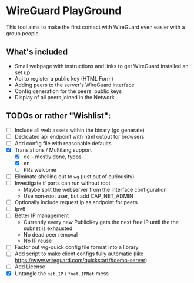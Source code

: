 # WireGuard PlayGround

This tool aims to make the first contact with WireGuard even easier with a group people.   

## What's included

* Small webpage with instructions and links to get WireGuard installed an set up
* Api to register a public key (HTML Form)
* Adding peers to the server's WireGuard interface
* Config generation for the peers' public keys
* Display of all peers joined in the Network

## TODOs or rather "Wishlist":

* [ ] Include all web assets within the binary (go generate)
* [ ] Dedicated api endpoint with html output for browsers 
* [ ] Add config file with reasonable defaults
* [x] Translations / Multilang support
	* [x] de - mostly done, typos
	* [x] en
	* [ ] PRs welcome
* [ ] Eliminate shelling out to `wg` (just out of curiousity)
* [ ] Investigate if parts can run without root
	* Maybe split the webserver from the interface configuration
	* Use non-root user, but add CAP_NET_ADMIN
* [ ] Optionally include request ip as endpoint for peers
* [ ] Ipv6
* [ ] Better IP management
	* Currently every new PublicKey gets the next free IP until the the subnet is exhausted
	* No dead peer removal
	* No IP reuse
* [ ] Factor out wg-quick config file format into a library
* [ ] Add script to make client configs fully automatic (like https://www.wireguard.com/quickstart/#demo-server)
* [ ] Add License
* [x] Untangle the `net.IP` / `*net.IPNet` mess
